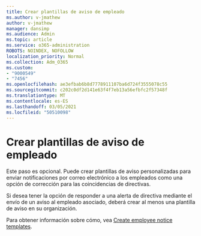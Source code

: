 ```yaml
---
title: Crear plantillas de aviso de empleado
ms.author: v-jmathew
author: v-jmathew
manager: dansimp
ms.audience: Admin
ms.topic: article
ms.service: o365-administration
ROBOTS: NOINDEX, NOFOLLOW
localization_priority: Normal
ms.collection: Adm_O365
ms.custom:
- "9000549"
- "7456"
ms.openlocfilehash: ae3efbab6b8d7778911107ba6d724f3555078c55
ms.sourcegitcommit: c202c0df2d141e63f4f7eb13a56efbfc2f57348f
ms.translationtype: MT
ms.contentlocale: es-ES
ms.lasthandoff: 03/05/2021
ms.locfileid: "50510098"
---
```

# <a name="create-employee-notice-templates"></a>Crear plantillas de aviso de empleado

Este paso es opcional. Puede crear plantillas de aviso personalizadas para enviar notificaciones por correo electrónico a los empleados como una opción de corrección para las coincidencias de directivas.

Si desea tener la opción de responder a una alerta de directiva mediante el envío de un aviso al empleado asociado, deberá crear al menos una plantilla de aviso en su organización.

Para obtener información sobre cómo, vea [Create employee notice templates](https://go.microsoft.com/fwlink/?linkid=2129080).
